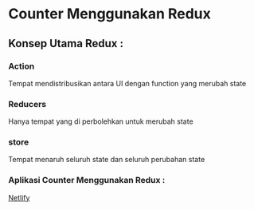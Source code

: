 # Counter Menggunakan Redux

## Konsep Utama Redux :

### Action
Tempat mendistribusikan antara UI dengan function yang merubah state
### Reducers
Hanya tempat yang di perbolehkan untuk merubah state
### store
Tempat menaruh seluruh state dan seluruh perubahan state

### Aplikasi Counter Menggunakan Redux :
[Netlify](https://reduxcounter-reactjs.netlify.app/)
